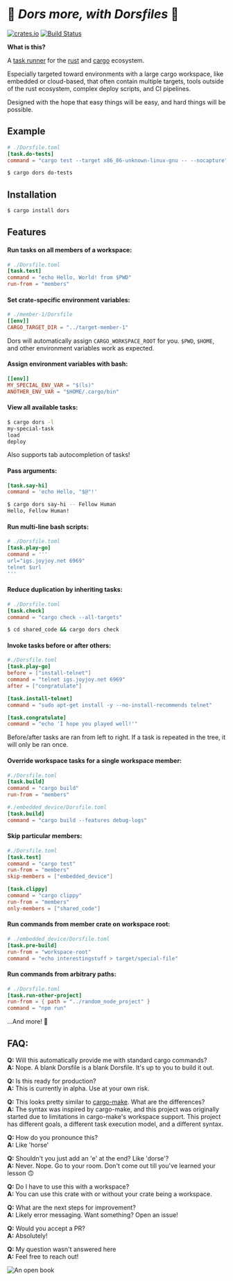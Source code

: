 # 🌈 _**Dors more, with Dorsfiles**_ 🌂
[![crates.io](https://img.shields.io/crates/v/dors.svg)](https://crates.io/crates/dors)
[![Build Status](https://travis-ci.org/aklitzke/dors.svg?branch=master)](https://travis-ci.org/aklitzke/dors)

**What is this?**

A [task runner](https://en.wikipedia.org/wiki/Build_automation) for
the [rust](https://www.rust-lang.org/) and [cargo](https://github.com/rust-lang/cargo)
ecosystem.

Especially targeted toward environments with a large cargo workspace,
like embedded or cloud-based, that often contain multiple targets, tools
outside of the rust ecosystem, complex deploy scripts, and CI pipelines.

Designed with the hope that easy things will be easy, and hard things will be possible.

## Example

```toml
# ./Dorsfile.toml
[task.do-tests]
command = "cargo test --target x86_86-unknown-linux-gnu -- --nocapture"
```
```bash
$ cargo dors do-tests
```

## Installation

```bash
$ cargo install dors
```

## Features

#### Run tasks on all members of a workspace:
```toml
# ./Dorsfile.toml
[task.test]
command = "echo Hello, World! from $PWD"
run-from = "members"
```

#### Set crate-specific environment variables:
```toml
# ./member-1/Dorsfile
[[env]]
CARGO_TARGET_DIR = "../target-member-1"
```
Dors will automatically assign `CARGO_WORKSPACE_ROOT` for you. `$PWD`, `$HOME`, and other
environment variables work as expected.

#### Assign environment variables with bash:
```toml
[[env]]
MY_SPECIAL_ENV_VAR = "$(ls)"
ANOTHER_ENV_VAR = "$HOME/.cargo/bin"
```

#### View all available tasks:
```bash
$ cargo dors -l
my-special-task
load
deploy
```
Also supports tab autocompletion of tasks!

#### Pass arguments:
```toml
[task.say-hi]
command = 'echo Hello, "$@"!'
```
```bash
$ cargo dors say-hi -- Fellow Human
Hello, Fellow Human!
```

#### Run multi-line bash scripts:
```toml
# ./Dorsfile.toml
[task.play-go]
command = '''
url="igs.joyjoy.net 6969"
telnet $url
'''
```

#### Reduce duplication by inheriting tasks:
```toml
# ./Dorsfile.toml
[task.check]
command = "cargo check --all-targets"
```
```bash
$ cd shared_code && cargo dors check
```

#### Invoke tasks before or after others:
```toml
#./Dorsfile.toml
[task.play-go]
before = ["install-telnet"]
command = "telnet igs.joyjoy.net 6969"
after = ["congratulate"]

[task.install-telnet]
command = "sudo apt-get install -y --no-install-recommends telnet"

[task.congratulate]
command = "echo 'I hope you played well!'"
```
Before/after tasks are ran from left to right. If a task is repeated in the tree,
it will only be ran once.

#### Override workspace tasks for a single workspace member:
```toml
#./Dorsfile.toml
[task.build]
command = "cargo build"
run-from = "members"
```
```toml
#./embedded_device/Dorsfile.toml
[task.build]
command = "cargo build --features debug-logs"
```

#### Skip particular members:
```toml
#./Dorsfile.toml
[task.test]
command = "cargo test"
run-from = "members"
skip-members = ["embedded_device"]

[task.clippy]
command = "cargo clippy"
run-from = "members"
only-members = ["shared_code"]
```

#### Run commands from member crate on workspace root:
```toml
# ./embedded_device/Dorsfile.toml
[task.pre-build]
run-from = "workspace-root"
command = "echo interestingstuff > target/special-file"
```

#### Run commands from arbitrary paths:
```toml
# ./Dorsfile.toml
[task.run-other-project]
run-from = { path = "../random_node_project" }
command = "npm run"
```

...And more! 🎩

## FAQ:

**Q:** Will this automatically provide me with standard cargo commands?  
**A:** Nope. A blank Dorsfile is a blank Dorsfile. It's up to you to build it out.

**Q:** Is this ready for production?  
**A:** This is currently in alpha. Use at your own risk.

**Q:** This looks pretty similar to [cargo-make](https://github.com/sagiegurari/cargo-make). What are the differences?  
**A:** The syntax was inspired by cargo-make, and this project was originally
started due to limitations in cargo-make's workspace support. This project has different goals, a different task
execution model, and a different syntax.

**Q:** How do you pronounce this?  
**A:** Like 'horse'

**Q:** Shouldn't you just add an 'e' at the end? Like 'dorse'?  
**A:** Never. Nope. Go to your room. Don't come out till you've learned your lesson 🙃

**Q:** Do I have to use this with a workspace?  
**A:** You can use this crate with or without your crate being a workspace.

**Q:** What are the next steps for improvement?  
**A:** Likely error messaging. Want something? Open an issue!

**Q:** Would you accept a PR?  
**A:** Absolutely!

**Q:** My question wasn't answered here  
**A:** Feel free to reach out!

![An open book](https://emojipedia-us.s3.dualstack.us-west-1.amazonaws.com/thumbs/240/apple/237/open-book_1f4d6.png)
